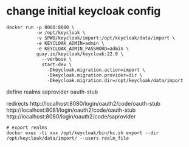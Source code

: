 

# change initial keycloak config

```
docker run -p 8080:8080 \
           -w /opt/keycloak \
           -v $PWD/keycloak/import:/opt/keycloak/data/import \
           -e KEYCLOAK_ADMIN=admin \
           -e KEYCLOAK_ADMIN_PASSWORD=admin \
           quay.io/keycloak/keycloak:22.0 \
             --verbose \
             start-dev \
               -Dkeycloak.migration.action=import \
               -Dkeycloak.migration.provider=dir \
               -Dkeycloak.migration.dir=/opt/keycloak/data/import
```

define realms
saprovider
oauth-stub

redirects
http://localhost:8080/login/oauth2/code/oauth-stub
http://localhost:8081/login/oauth2/code/oauth-stub
http://localhost:8080/login/oauth2/code/saprovider

```
# export realms
docker exec -ti xxx /opt/keycloak/bin/kc.sh export --dir /opt/keycloak/data/import/ --users realm_file
```